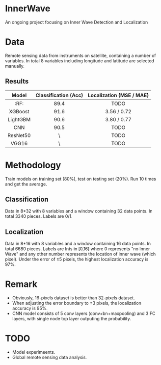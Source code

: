 # InnerWave
An ongoing project focusing on Inner Wave Detection and Localization

# Data
Remote sensing data from instruments on satellite, containing a number of variables. In total 8 variables including longitude and latitude are selected manually.

## Results

|  Model   | Classification (Acc) |  Localization (MSE / MAE)  |
| :------: | :------: | :---------: |
|   :RF:   |   89.4   |    TODO     |
| XGBoost  |   91.6   | 3.56 / 0.72 |
| LightGBM |   90.6   | 3.80 / 0.77 |
|    CNN   |   90.5   |    TODO     |
| ResNet50 |    \     |    TODO     |
|  VGG16   |    \     |    TODO     |





# Methodology

Train models on training set (80%), test on testing set (20%). Run 10 times and get the average.

## Classification
Data in 8*32 with 8 variables and a window containing 32 data points. In total 3340 pieces.
Labels are 0/1.

## Localization
Data in 8*16 with 8 variables and a window containing 16 data points. In total 6680 pieces.
Labels are Ints in [0,16] where 0 represents "no Inner Wave" and any other number represents the location of inner wave (which pixel).
Under the error of ±5 pixels, the highest localization accuracy is 97%.

# Remark
- Obviously, 16-pixels dataset is better than 32-pixels dataset.
- When adjusting the error boundary to ±3 pixels, the localization accuracy is 95%.
- CNN model consists of 5 conv layers (conv+bn+maxpooling) and 3 FC layers, with single node top layer outputing the probability.

# TODO
- Model experimeents.
- Global remote sensing data analysis.
